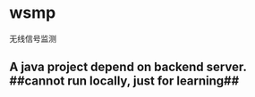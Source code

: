 # wsmp
无线信号监测

## A java project depend on backend server. ##cannot run locally, just for learning##

